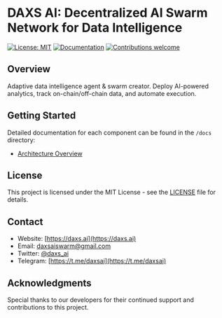 # DAXS AI: Decentralized AI Swarm Network for Data Intelligence

[![License: MIT](https://img.shields.io/badge/License-MIT-yellow.svg)](https://opensource.org/licenses/MIT)
[![Documentation](https://img.shields.io/badge/docs-latest-blue.svg)](docs/)
[![Contributions welcome](https://img.shields.io/badge/contributions-welcome-brightgreen.svg)](CONTRIBUTING.md)

## Overview

Adaptive data intelligence agent & swarm creator. Deploy AI-powered analytics, track on-chain/off-chain data, and automate execution.

## Getting Started

Detailed documentation for each component can be found in the `/docs` directory:

- [Architecture Overview](docs/architecture.md)

## License

This project is licensed under the MIT License - see the [LICENSE](LICENSE) file for details.

## Contact

- Website: [https://daxs.ai](https://daxs.ai)
- Email: daxsaiswarm@gmail.com
- Twitter: [@daxs_ai](https://x.com/daxs_ai)
- Telegram: [https://t.me/daxsai](https://t.me/daxsai)

## Acknowledgments

Special thanks to our developers for their continued support and contributions to this project.
